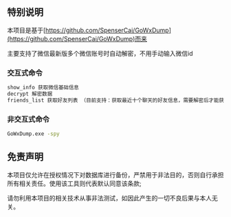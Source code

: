 
## 特别说明
本项目是基于[https://github.com/SpenserCai/GoWxDump](https://github.com/SpenserCai/GoWxDump)而来

主要支持了微信最新版多个微信账号时自动解密，不用手动输入微信id

### 交互式命令
```bash
show_info 获取微信基础信息
decrypt 解密数据
friends_list 获取好友列表 （目前支持：获取最近十个聊天的好友信息，需要解密后才能获取）
```
### 非交互式命令
```bash
GoWxDump.exe -spy
```
## 免责声明
本项目仅允许在授权情况下对数据库进行备份，严禁用于非法目的，否则自行承担所有相关责任。使用该工具则代表默认同意该条款;

请勿利用本项目的相关技术从事非法测试，如因此产生的一切不良后果与本人无关。
